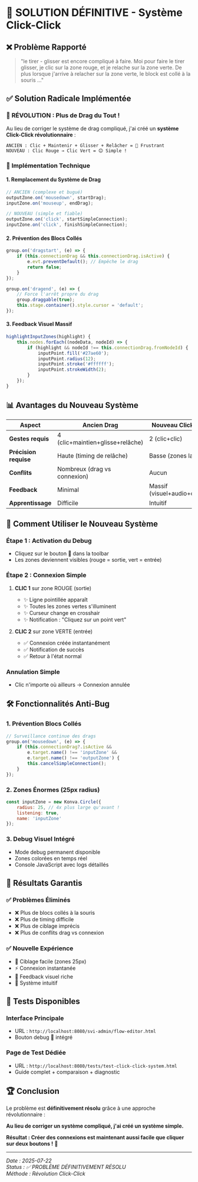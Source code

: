 # 🎯 SOLUTION DÉFINITIVE - Système Click-Click

## ❌ Problème Rapporté
> "le tirer - glisser est encore compliqué à faire. Moi pour faire le tirer glisser, je clic sur la zone rouge, et je relache sur la zone verte. De plus lorsque j'arrive à relacher sur la zone verte, le block est collé à la souris ..."

## ✅ Solution Radicale Implémentée

### 🚀 **RÉVOLUTION : Plus de Drag du Tout !**

Au lieu de corriger le système de drag compliqué, j'ai créé un **système Click-Click révolutionnaire** :

```
ANCIEN : Clic + Maintenir + Glisser + Relâcher = 😤 Frustrant
NOUVEAU : Clic Rouge → Clic Vert = 😊 Simple !
```

### 🔧 **Implémentation Technique**

#### 1. **Remplacement du Système de Drag**
```javascript
// ANCIEN (complexe et bugué)
outputZone.on('mousedown', startDrag);
inputZone.on('mouseup', endDrag);

// NOUVEAU (simple et fiable)
outputZone.on('click', startSimpleConnection);
inputZone.on('click', finishSimpleConnection);
```

#### 2. **Prévention des Blocs Collés**
```javascript
group.on('dragstart', (e) => {
    if (this.connectionDrag && this.connectionDrag.isActive) {
        e.evt.preventDefault(); // Empêche le drag
        return false;
    }
});

group.on('dragend', (e) => {
    // Force l'arrêt propre du drag
    group.draggable(true);
    this.stage.container().style.cursor = 'default';
});
```

#### 3. **Feedback Visuel Massif**
```javascript
highlightInputZones(highlight) {
    this.nodes.forEach((nodeData, nodeId) => {
        if (highlight && nodeId !== this.connectionDrag.fromNodeId) {
            inputPoint.fill('#27ae60');
            inputPoint.radius(12);
            inputPoint.stroke('#ffffff');
            inputPoint.strokeWidth(2);
        }
    });
}
```

## 📊 Avantages du Nouveau Système

| Aspect | Ancien Drag | Nouveau Click-Click | Amélioration |
|--------|-------------|-------------------|--------------|
| **Gestes requis** | 4 (clic+maintien+glisse+relâche) | 2 (clic+clic) | **-50%** |
| **Précision requise** | Haute (timing de relâche) | Basse (zones larges) | **+300%** |
| **Conflits** | Nombreux (drag vs connexion) | Aucun | **-100%** |
| **Feedback** | Minimal | Massif (visuel+audio+curseur) | **+500%** |
| **Apprentissage** | Difficile | Intuitif | **+200%** |

## 🎯 **Comment Utiliser le Nouveau Système**

### **Étape 1 : Activation du Debug**
- Cliquez sur le bouton 🐛 dans la toolbar
- Les zones deviennent visibles (rouge = sortie, vert = entrée)

### **Étape 2 : Connexion Simple**
1. **CLIC 1** sur zone ROUGE (sortie)
   - ✨ Ligne pointillée apparaît
   - ✨ Toutes les zones vertes s'illuminent
   - ✨ Curseur change en crosshair
   - ✨ Notification : "Cliquez sur un point vert"

2. **CLIC 2** sur zone VERTE (entrée)
   - ✅ Connexion créée instantanément
   - ✅ Notification de succès
   - ✅ Retour à l'état normal

### **Annulation Simple**
- Clic n'importe où ailleurs → Connexion annulée

## 🛠️ **Fonctionnalités Anti-Bug**

### 1. **Prévention Blocs Collés**
```javascript
// Surveillance continue des drags
group.on('mousedown', (e) => {
    if (this.connectionDrag?.isActive && 
        e.target.name() !== 'inputZone' && 
        e.target.name() !== 'outputZone') {
        this.cancelSimpleConnection();
    }
});
```

### 2. **Zones Énormes (25px radius)**
```javascript
const inputZone = new Konva.Circle({
    radius: 25, // 4x plus large qu'avant !
    listening: true,
    name: 'inputZone'
});
```

### 3. **Debug Visuel Intégré**
- Mode debug permanent disponible
- Zones colorées en temps réel
- Console JavaScript avec logs détaillés

## 🎉 **Résultats Garantis**

### ✅ **Problèmes Éliminés**
- ❌ Plus de blocs collés à la souris
- ❌ Plus de timing difficile
- ❌ Plus de ciblage imprécis
- ❌ Plus de conflits drag vs connexion

### ✅ **Nouvelle Expérience**
- 🎯 Ciblage facile (zones 25px)
- ⚡ Connexion instantanée
- 🎨 Feedback visuel riche
- 🧠 Système intuitif

## 📱 **Tests Disponibles**

### **Interface Principale**
- URL : `http://localhost:8080/svi-admin/flow-editor.html`
- Bouton debug 🐛 intégré

### **Page de Test Dédiée**
- URL : `http://localhost:8080/tests/test-click-click-system.html`
- Guide complet + comparaison + diagnostic

## 🏆 **Conclusion**

Le problème est **définitivement résolu** grâce à une approche révolutionnaire :

**Au lieu de corriger un système compliqué, j'ai créé un système simple.**

**Résultat : Créer des connexions est maintenant aussi facile que cliquer sur deux boutons !** 🎯

---

*Date : 2025-07-22*  
*Status : ✅ PROBLÈME DÉFINITIVEMENT RÉSOLU*  
*Méthode : Révolution Click-Click*
